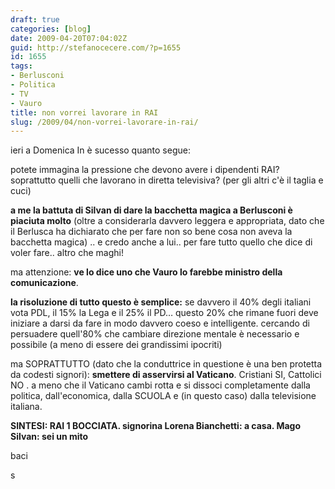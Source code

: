 ```yaml
---
draft: true
categories: [blog]
date: 2009-04-20T07:04:02Z
guid: http://stefanocecere.com/?p=1655
id: 1655
tags:
- Berlusconi
- Politica
- TV
- Vauro
title: non vorrei lavorare in RAI
slug: /2009/04/non-vorrei-lavorare-in-rai/
---
```


ieri a Domenica In è sucesso quanto segue:

potete immagina la pressione che devono avere i dipendenti RAI? soprattutto quelli che lavorano in diretta televisiva? (per gli altri c'è il taglia e cuci)

**a me la battuta di Silvan di dare la bacchetta magica a Berlusconi è piaciuta molto** (oltre a considerarla davvero leggera e appropriata, dato che il Berlusca ha dichiarato che per fare non so bene cosa non aveva la bacchetta magica) .. e credo anche a lui.. per fare tutto quello che dice di voler fare.. altro che maghi!

ma attenzione: **ve lo dice uno che Vauro lo farebbe ministro della comunicazione**.

**la risoluzione di tutto questo è semplice:** se davvero il 40% degli italiani vota PDL, il 15% la Lega e il 25% il PD… questo 20% che rimane fuori deve iniziare a darsi da fare in modo davvero coeso e intelligente. cercando di persuadere quell'80% che cambiare direzione mentale è necessario e possibile (a meno di essere dei grandissimi ipocriti)
  
ma SOPRATTUTTO (dato che la conduttrice in questione è una ben protetta da codesti signori): **smettere di asservirsi al Vaticano**. Cristiani SI, Cattolici NO . a meno che il Vaticano cambi rotta e si dissoci completamente dalla politica, dall'economica, dalla SCUOLA e (in questo caso) dalla televisione italiana.

**SINTESI: RAI 1 BOCCIATA. signorina Lorena Bianchetti: a casa. Mago Silvan: sei un mito**

baci
  
s